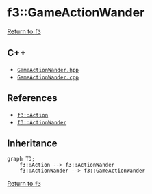 # f3::GameActionWander

[Return to `f3`](/docs/f3.md)

## C++

- [`GameActionWander.hpp`](/src/f3/GameActionWander.hpp)
- [`GameActionWander.cpp`](/src/f3/GameActionWander.cpp)

## References

- [`f3::Action`](/docs/f3/Action.md)
- [`f3::ActionWander`](/docs/f3/ActionWander.md)

## Inheritance

```mermaid
graph TD;
    f3::Action --> f3::ActionWander
    f3::ActionWander --> f3::GameActionWander
```

[Return to `f3`](/docs/f3.md)